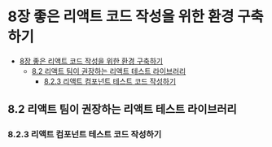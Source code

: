 # 8장 좋은 리액트 코드 작성을 위한 환경 구축하기

- [8장 좋은 리액트 코드 작성을 위한 환경 구축하기](#8장-좋은-리액트-코드-작성을-위한-환경-구축하기)
  - [8.2 리액트 팀이 권장하는 리액트 테스트 라이브러리](#82-리액트-팀이-권장하는-리액트-테스트-라이브러리)
    - [8.2.3 리액트 컴포넌트 테스트 코드 작성하기](#823-리액트-컴포넌트-테스트-코드-작성하기)

## 8.2 리액트 팀이 권장하는 리액트 테스트 라이브러리

### 8.2.3 리액트 컴포넌트 테스트 코드 작성하기
